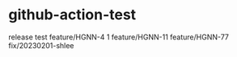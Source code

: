 # github-action-test

release test
feature/HGNN-4 1
feature/HGNN-11
feature/HGNN-77
fix/20230201-shlee